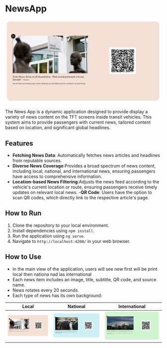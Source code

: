 # NewsApp

![Local](./src/assets/local.png)

The News App is a dynamic application designed to provide display a variety of news content on the TFT screens inside transit vehicles. This system aims to provide passengers with current news, tailored content based on location, and significant global headlines.

## Features

- **Fetching News Data**: Automatically fetches news articles and headlines from reputable sources.
- **Diverse News Coverage**:Provides a broad spectrum of news content, including local, national, and international news, ensuring passengers have access to comprehensive information.
- **Location-based News Filtering**:Adjusts the news feed according to the vehicle's current location or route, ensuring passengers receive timely updates on relevant local news. -**QR Code**: Users have the option to scan QR codes, which directly link to the respective article's page.

## How to Run

1. Clone the repository to your local environment.
2. Install dependencies using `npm install`.
3. Run the application using `ng serve`.
4. Navigate to `http://localhost:4200/` in your web browser.

## How to Use

- In the main view of the application, users will see new first will be print local then nationa nad las international
- Each news item includes an image, title, subtitle, QR code, and source name.
- News rotates every 20 seconds.
- Each type of news has its own background:

| Local                            | National                               | International                                    |
| -------------------------------- | -------------------------------------- | ------------------------------------------------ |
| ![Local](./src/assets/local.png) | ![National](./src/assets/national.png) | ![International](./src/assets/international.png) |

